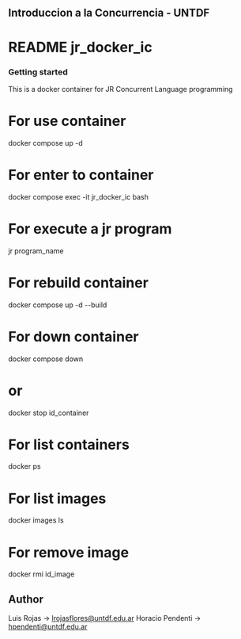 ## Introduccion a la Concurrencia - UNTDF

# README jr_docker_ic

### Getting started

This is a docker container for JR Concurrent Language programming

# For use container

docker compose up -d

# For enter to container

docker compose exec -it jr_docker_ic bash

# For execute a jr program

jr program_name

# For rebuild container

docker compose up -d --build

# For down container

docker compose down

# or

docker stop id_container

# For list containers

docker ps

# For list images

docker images ls

# For remove image

docker rmi id_image

## Author

Luis Rojas -> lrojasflores@untdf.edu.ar
Horacio Pendenti -> hpendenti@untdf.edu.ar
